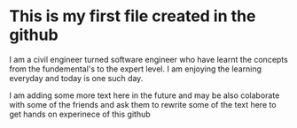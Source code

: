 # This is my first file created in the github 

I am a civil engineer turned software engineer who have learnt the concepts from the fundemental's to the expert level. I am enjoying the learning everyday and today is one such day. 


I am adding some more text here in the future and may be also colaborate with some of the friends and ask them to rewrite some of the text here to get hands on experinece of this github
